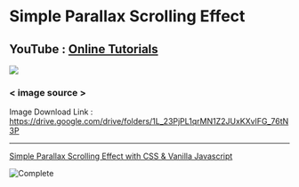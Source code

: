 # Simple Parallax Scrolling Effect

## YouTube : [Online Tutorials](https://www.youtube.com/channel/UCbwXnUipZsLfUckBPsC7Jog)

<a href="https://java-coding.tistory.com/5"><img src="https://img.shields.io/badge/-Tistory-orange?style=for-the-badge"></a>

### < image source >

Image Download Link : https://drive.google.com/drive/folders/1L_23PjPL1qrMN1Z2JUxKXvlFG_76tN3P

---

[Simple Parallax Scrolling Effect with CSS & Vanilla Javascript](https://www.youtube.com/watch?v=TawH-AqHTXc)

![Complete](https://user-images.githubusercontent.com/51290739/116511974-41914400-a902-11eb-9593-2b58f92d9732.gif)

